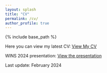 ```yaml
---
layout: splash
title: "CV"
permalink: /cv/
author_profile: true
---
```

{% include base_path %}

Here you can view my latest CV:
[View My CV](../files/IBRAHIM_IBRAHIMOV_CV.pdf)

WINS 2024 presentation:
[View the presentation](../files/WINS2024_pres_v4.pdf)



Last update: February 2024


